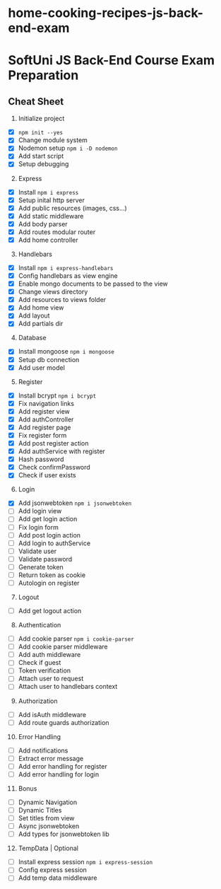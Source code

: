 # home-cooking-recipes-js-back-end-exam
# SoftUni JS Back-End Course Exam Preparation

## Cheat Sheet

1. Initialize project
 - [x] `npm init --yes`
 - [x] Change module system
 - [x] Nodemon setup `npm i -D nodemon`
 - [x] Add start script
 - [x] Setup debugging
2. Express
 - [x] Install `npm i express`
 - [x] Setup inital http server
 - [x] Add public resources (images, css...)
 - [x] Add static middleware
 - [x] Add body parser
 - [x] Add routes modular router
 - [x] Add home controller
3. Handlebars
 - [x] Install `npm i express-handlebars`
 - [x] Config handlebars as view engine
 - [x] Enable mongo documents to be passed to the view
 - [x] Change views directory
 - [x] Add resources to views folder
 - [x] Add home view
 - [x] Add layout
 - [x] Add partials dir
4. Database
 - [x] Install mongoose `npm i mongoose`
 - [x] Setup db connection
 - [x] Add user model
5. Register
 - [x] Install bcrypt `npm i bcrypt`
 - [x] Fix navigation links
 - [x] Add register view
 - [x] Add authController
 - [x] Add register page
 - [x] Fix register form
 - [x] Add post register action
 - [x] Add authService with register
 - [x] Hash password
 - [x] Check confirmPassword
 - [x] Check if user exists
6. Login
 - [x] Add jsonwebtoken `npm i jsonwebtoken`
 - [ ] Add login view
 - [ ] Add get login action
 - [ ] Fix login form
 - [ ] Add post login action
 - [ ] Add login to authService
 - [ ] Validate user
 - [ ] Validate password
 - [ ] Generate token
 - [ ] Return token as cookie
 - [ ] Autologin on register
7. Logout
 - [ ] Add get logout action
8. Authentication
 - [ ] Add cookie parser `npm i cookie-parser`
 - [ ] Add cookie parser middleware
 - [ ] Add auth middleware 
 - [ ] Check if guest
 - [ ] Token verification
 - [ ] Attach user to request
 - [ ] Attach user to handlebars context
9.  Authorization
 - [ ] Add isAuth middleware
 - [ ] Add route guards authorization
10. Error Handling
 - [ ] Add notifications
 - [ ] Extract error message
 - [ ] Add error handling for register
 - [ ] Add error handling for login
11. Bonus
 - [ ] Dynamic Navigation
 - [ ] Dynamic Titles
 - [ ] Set titles from view
 - [ ] Async jsonwebtoken
 - [ ] Add types for jsonwebtoken lib
12. TempData | Optional
 - [ ] Install express session `npm i express-session`
 - [ ] Config express session
 - [ ] Add temp data middleware